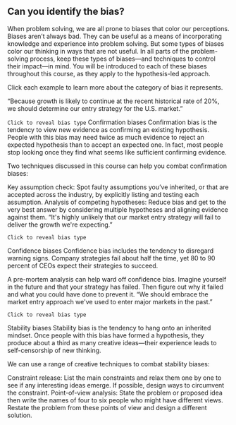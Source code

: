 ## Can you identify the bias?

When problem solving, we are all prone to biases that color our perceptions. Biases aren’t always bad. They can be useful as a means of incorporating knowledge and experience into problem solving. But some types of biases color our thinking in ways that are not useful. In all parts of the problem-solving process, keep these types of biases—and techniques to control their impact—in mind. You will be introduced to each of these biases throughout this course, as they apply to the hypothesis-led approach.

Click each example to learn more about the category of bias it represents.

“Because growth is likely to continue at the recent historical rate of 20%, we should determine our entry strategy for the U.S. market.”

`Click to reveal bias type`
Confirmation biases
Confirmation bias is the tendency to view new evidence as confirming an existing hypothesis. People with this bias may need twice as much evidence to reject an expected hypothesis than to accept an expected one. In fact, most people stop looking once they find what seems like sufficient confirming evidence.

Two techniques discussed in this course can help you combat confirmation biases:

Key assumption check: Spot faulty assumptions you’ve inherited, or that are accepted across the industry, by explicitly listing and testing each assumption.
Analysis of competing hypotheses: Reduce bias and get to the very best answer by considering multiple hypotheses and aligning evidence against them.
“It's highly unlikely that our market entry strategy will fail to deliver the growth we're expecting.”

`Click to reveal bias type`

Confidence biases
Confidence bias includes the tendency to disregard warning signs. Company strategies fail about half the time, yet 80 to 90 percent of CEOs expect their strategies to succeed.

A pre-mortem analysis can help ward off confidence bias. Imagine yourself in the future and that your strategy has failed. Then figure out why it failed and what you could have done to prevent it.
“We should embrace the market entry approach we've used to enter major markets in the past.”

`Click to reveal bias type`

Stability biases
Stability bias is the tendency to hang onto an inherited mindset. Once people with this bias have formed a hypothesis, they produce about a third as many creative ideas—their experience leads to self-censorship of new thinking.

We can use a range of creative techniques to combat stability biases:

Constraint release: List the main constraints and relax them one by one to see if any interesting ideas emerge. If possible, design ways to circumvent the constraint.
Point-of-view analysis: State the problem or proposed idea then write the names of four to six people who might have different views. Restate the problem from these points of view and design a different solution.

